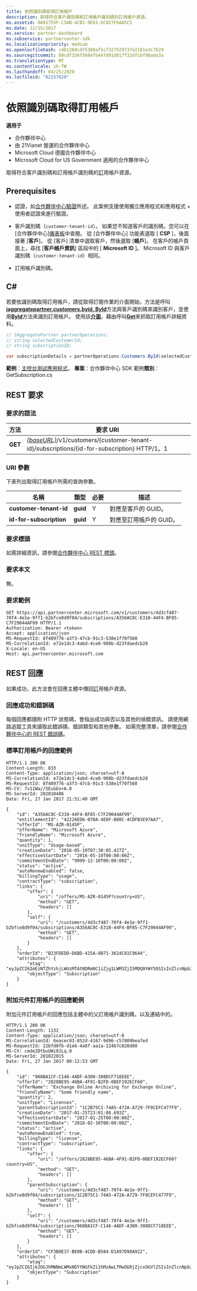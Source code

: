 ```yaml
---
title: 依照識別碼取得訂用帳戶
description: 取得符合客戶識別碼和訂用帳戶識別碼的訂用帳戶資源。
ms.assetid: 0A91755F-C5AB-4CB1-9E61-6C927F6AA5C5
ms.date: 12/15/2017
ms.service: partner-dashboard
ms.subservice: partnercenter-sdk
ms.localizationpriority: medium
ms.openlocfilehash: cd61260cdf5308af5cf327529737e2181e3c7629
ms.sourcegitcommit: 89cdf326f5684fb447d91d817f32dfcbf08ada3a
ms.translationtype: MT
ms.contentlocale: zh-TW
ms.lasthandoff: 04/25/2020
ms.locfileid: "82157620"
---
```

# <a name="get-a-subscription-by-id"></a>依照識別碼取得訂用帳戶

**適用于**

- 合作夥伴中心
- 由 21Vianet 營運的合作夥伴中心
- Microsoft Cloud 德國合作夥伴中心
- Microsoft Cloud for US Government 適用的合作夥伴中心

取得符合客戶識別碼和訂用帳戶識別碼的[訂](subscription-resources.md)用帳戶資源。

## <a name="prerequisites"></a>Prerequisites

- 認證，如[合作夥伴中心驗證](partner-center-authentication.md)所述。 此案例支援使用獨立應用程式和應用程式 + 使用者認證來進行驗證。

- 客戶識別碼（`customer-tenant-id`）。 如果您不知道客戶的識別碼，您可以在 [合作夥伴中心][儀表板](https://partner.microsoft.com/dashboard)中查閱。 從 [合作夥伴中心] 功能表選取 [ **CSP** ]，後面接著 [**客戶**]。 從 [客戶] 清單中選取客戶，然後選取 [**帳戶**]。 在客戶的帳戶頁面上，尋找 [**客戶帳戶資訊**] 區段中的 [ **Microsoft ID** ]。 Microsoft ID 與客戶識別碼（`customer-tenant-id`）相同。

- 訂用帳戶識別碼。

## <a name="c"></a>C\#

若要依識別碼取得訂用帳戶，請從取得訂閱作業的介面開始，方法是呼叫[**iaggregatepartner.customers.byid. ById**](https://docs.microsoft.com/dotnet/api/microsoft.store.partnercenter.customers.icustomercollection.byid)方法與客戶識別碼來識別客戶，並使用[**ById**](https://docs.microsoft.com/dotnet/api/microsoft.store.partnercenter.customerusers.icustomerusercollection.byid)方法來識別訂用帳戶。 使用該[**介面**](https://docs.microsoft.com/dotnet/api/microsoft.store.partnercenter.subscriptions.isubscription)，藉由呼叫[**Get**](https://docs.microsoft.com/dotnet/api/microsoft.store.partnercenter.subscriptions.isubscription.get)來抓取訂用帳戶詳細資料。

``` csharp
// IAggregatePartner partnerOperations;
// string selectedCustomerId;
// string subscriptionID;

var subscriptionDetails = partnerOperations.Customers.ById(selectedCustomerId).Subscriptions.ById(subscriptionID).Get();
```

**範例**：[主控台測試應用程式](console-test-app.md)。 **專案**：合作夥伴中心 SDK 範例**類別**： GetSubscription.cs

## <a name="rest-request"></a>REST 要求

### <a name="request-syntax"></a>要求的語法

| 方法  | 要求 URI                                                                                                                |
|---------|----------------------------------------------------------------------------------------------------------------------------|
| **GET** | [*{baseURL}*](partner-center-rest-urls.md)/v1/customers/{customer-tenant-id}/subscriptions/{id-for-subscription} HTTP/1。1 |

### <a name="uri-parameter"></a>URI 參數

下表列出取得訂用帳戶所需的查詢參數。

| 名稱                    | 類型     | 必要 | 描述                               |
|-------------------------|----------|----------|-------------------------------------------|
| **customer-tenant-id**  | **guid** | Y        | 對應至客戶的 GUID。     |
| **id-for-subscription** | **guid** | Y        | 對應至訂用帳戶的 GUID。 |

### <a name="request-headers"></a>要求標頭

如需詳細資訊，請參閱[合作夥伴中心 REST 標頭](headers.md)。

### <a name="request-body"></a>要求本文

無。

### <a name="request-example"></a>要求範例

```http
GET https://api.partnercenter.microsoft.com/v1/customers/4d3cf487-70f4-4e1e-9ff1-b2bfce8d9f04/subscriptions/A356AC8C-E310-44F4-BF85-C7F29044AF99 HTTP/1.1
Authorization: Bearer <token>
Accept: application/json
MS-RequestId: 8f489776-a3f3-47cb-91c3-538e1f70f560
MS-CorrelationId: e72e1dc3-4abd-4ce0-908b-d23fdaedcb28
X-Locale: en-US
Host: api.partnercenter.microsoft.com
```

## <a name="rest-response"></a>REST 回應

如果成功，此方法會在回應主體中傳回[訂](subscription-resources.md)用帳戶資源。

### <a name="response-success-and-error-codes"></a>回應成功和錯誤碼

每個回應都隨附 HTTP 狀態碼，會指出成功與否以及其他的偵錯資訊。 請使用網路追蹤工具來讀取此錯誤碼、錯誤類型和其他參數。 如需完整清單，請參閱[合作夥伴中心的 REST 錯誤碼](error-codes.md)。

### <a name="response-example-for-a-standard-subscription"></a>標準訂用帳戶的回應範例

```http
HTTP/1.1 200 OK
Content-Length: 833
Content-Type: application/json; charset=utf-8
MS-CorrelationId: e72e1dc3-4abd-4ce0-908b-d23fdaedcb28
MS-RequestId: 8f489776-a3f3-47cb-91c3-538e1f70f560
MS-CV: 7v11Wa//5EuGEo+A.0
MS-ServerId: 202010406
Date: Fri, 27 Jan 2017 21:51:40 GMT

{
    "id": "A356AC8C-E310-44F4-BF85-C7F29044AF99",
    "entitlementId": "42226ED6-070A-4E0F-B80C-4CDFB3E97AA7",
    "offerId": "MS-AZR-0145P",
    "offerName": "Microsoft Azure",
    "friendlyName": "Microsoft Azure",
    "quantity": 1,
    "unitType": "Usage-based",
    "creationDate": "2016-05-10T07:30:05.427Z",
    "effectiveStartDate": "2016-05-10T00:00:00Z",
    "commitmentEndDate": "9999-12-10T00:00:00Z",
    "status": "active",
    "autoRenewEnabled": false,
    "billingType": "usage",
    "contractType": "subscription",
    "links": {
        "offer": {
            "uri": "/offers/MS-AZR-0145P?country=US",
            "method": "GET",
            "headers": []
        },
        "self": {
            "uri": "/customers/4d3cf487-70f4-4e1e-9ff1-b2bfce8d9f04/subscriptions/A356AC8C-E310-44F4-BF85-C7F29044AF99",
            "method": "GET",
            "headers": []
        }
    },
    "orderId": "B23FDEDD-D6BD-415A-8B71-3624C81C9644",
    "attributes": {
        "etag": "eyJpZCI6ImEzNTZhYzhjLWUzMTAtNDRmNC1iZjg1LWM3ZjI5MDQ0YWY5OSIsInZlcnNpb24iOjJ9",
        "objectType": "Subscription"
    }
}
```

### <a name="response-example-for-an-add-on-subscription"></a>附加元件訂用帳戶的回應範例

附加元件訂用帳戶的回應包括主體中的父訂用帳戶識別碼，以及連結中的。

```http
HTTP/1.1 200 OK
Content-Length: 1132
Content-Type: application/json; charset=utf-8
MS-CorrelationId: 6eacec93-852d-4167-9d96-c57809bea7ed
MS-RequestId: 22bfd0fb-d1e6-4a8f-aa1a-124b7c820d80
MS-CV: cmde2DtbuUWi8JLq.0
MS-ServerId: 201022015
Date: Fri, 27 Jan 2017 00:12:53 GMT

{
    "id": "968BA1CF-C146-4ADF-A300-308DCF718EEE",
    "offerId": "2828BE95-46BA-4F91-B2FD-0BEF192ECF60",
    "offerName": "Exchange Online Archiving for Exchange Online",
    "friendlyName": "Some friendly name",
    "quantity": 2,
    "unitType": "Licenses",
    "parentSubscriptionId": "1C2B75C1-74A5-472A-A729-7F8CEFC477F9",
    "creationDate": "2017-01-25T23:01:08.693Z",
    "effectiveStartDate": "2017-01-25T00:00:00Z",
    "commitmentEndDate": "2018-02-10T00:00:00Z",
    "status": "active",
    "autoRenewEnabled": true,
    "billingType": "license",
    "contractType": "subscription",
    "links": {
        "offer": {
            "uri": "/offers/2828BE95-46BA-4F91-B2FD-0BEF192ECF60?country=US",
            "method": "GET",
            "headers": []
        },
        "parentSubscription": {
            "uri": "/customers/4d3cf487-70f4-4e1e-9ff1-b2bfce8d9f04/subscriptions/1C2B75C1-74A5-472A-A729-7F8CEFC477F9",
            "method": "GET",
            "headers": []
        },
        "self": {
            "uri": "/customers/4d3cf487-70f4-4e1e-9ff1-b2bfce8d9f04/subscriptions/968BA1CF-C146-4ADF-A300-308DCF718EEE",
            "method": "GET",
            "headers": []
        }
    },
    "orderId": "CF3B0E37-BE0B-4CDD-B584-D1A97D98A922",
    "attributes": {
        "etag": "eyJpZCI6Ijk2OGJhMWNmLWMxNDYtNGFkZi1hMzAwLTMwOGRjZjcxOGVlZSIsInZlcnNpb24iOjF9",
        "objectType": "Subscription"
    }
}
```
